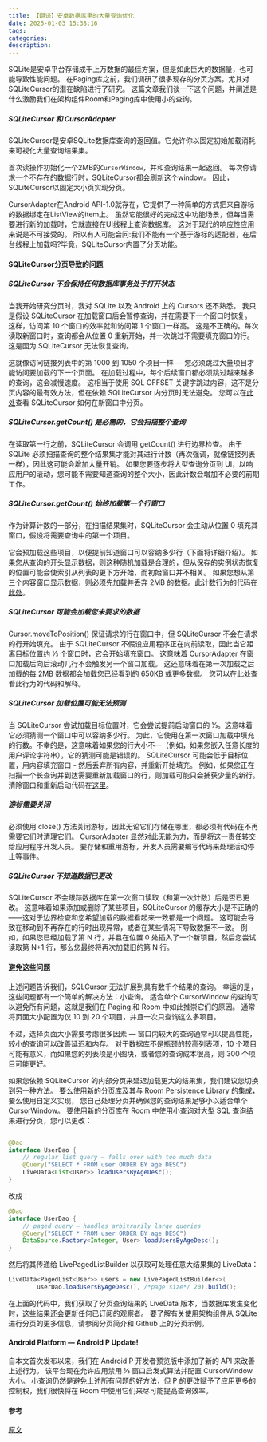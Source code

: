 ```yaml
---
title: 【翻译】安卓数据库里的大量查询优化
date: 2025-01-03 15:38:16
tags:
categories:
description:
---
```



SQLite是安卓平台存储成千上万数据的最佳方案，但是如此巨大的数据量，也可能导致性能问题。
在Paging库之前，我们调研了很多现存的分页方案，尤其对SQLiteCursor的潜在缺陷进行了研究。
这篇文章我们谈一下这个问题，并阐述是什么激励我们在架构组件Room和Paging库中使用小的查询。


##### SQLiteCursor 和 CursorAdapter
SQLiteCursor是安卓SQLite数据库查询的返回值。它允许你以固定初始加载消耗来可视化大量查询结果集。


首次读操作初始化一个2MB的`CursorWindow`，并和查询结果一起返回。
每次你请求一个不存在的数据行时，SQLiteCursor都会刷新这个window。
因此，SQLiteCursor以固定大小页实现分页。


CursorAdapter在Android API-1.0就存在，它提供了一种简单的方式把来自游标的数据绑定在ListView的item上。
虽然它能很好的完成这中功能场景，但每当需要进行新的加载时，它就直接在UI线程上查询数据库。
这对于现代的响应性应用来说是不可接受的。
所以有人可能会问:我们不能有一个基于游标的适配器，在后台线程上加载吗?毕竟，SQLiteCursor内置了分页功能。


#### SQLiteCursor分页导致的问题

##### SQLiteCursor 不会保持任何数据库事务处于打开状态

当我开始研究分页时，我对 SQLite 以及 Android 上的 Cursors 还不熟悉。
我只是假设 SQLiteCursor 在加载窗口后会暂停查询，并在需要下一个窗口时恢复。
这样，访问第 10 个窗口的效率就和访问第 1 个窗口一样高。
这是不正确的。每次读取新窗口时，查询都会从位置 0 重新开始，并一次跳过不需要填充窗口的行。
这是因为 SQLiteCursor 无法恢复查询。

这就像访问链接列表中的第 1000 到 1050 个项目一样 — 您必须跳过大量项目才能访问要加载的下一个页面。
在加载过程中，每个后续窗口都必须跳过越来越多的查询，这会减慢速度。
这相当于使用 SQL OFFSET 关键字跳过内容，这不是分页内容的最有效方法，但在依赖 SQLiteCursor 内分页时无法避免。
您可以在[此处](https://android.googlesource.com/platform/frameworks/base/+/fee4546fd648b519ad828ea1f950554c1054699d/core/jni/android_database_SQLiteConnection.cpp#695)查看 SQLiteCursor 如何在新窗口中分页。

##### SQLiteCursor.getCount() 是必需的，它会扫描整个查询
在读取第一行之前，SQLiteCursor 会调用 getCount() 进行边界检查。
由于 SQLite 必须扫描查询的整个结果集才能对其进行计数（再次强调，就像链接列表一样），因此这可能会增加大量开销。
如果您要逐步将大型查询分页到 UI，以响应用户的滚动，您可能不需要知道查询的整个大小，因此计数会增加不必要的前期工作。

##### SQLiteCursor.getCount() 始终加载第一个行窗口
作为计算计数的一部分，在扫描结果集时，SQLiteCursor 会主动从位置 0 填充其窗口，假设将需要查询中的第一个项目。

它会预加载这些项目，以便提前知道窗口可以容纳多少行（下面将详细介绍）。
如果您从查询的开头显示数据，则这种随机加载是合理的，但从保存的实例状态恢复的位置可能会使索引从列表的更下方开始，而初始窗口并不相关。
如果您想从第三个内容窗口显示数据，则必须先加载并丢弃 2MB 的数据。此计数行为的代码在[此处](https://android.googlesource.com/platform/frameworks/base/+/fee4546fd648b519ad828ea1f950554c1054699d/core/java/android/database/sqlite/SQLiteCursor.java#130)。

##### SQLiteCursor 可能会加载您未要求的数据
Cursor.moveToPosition() 保证请求的行在窗口中，但 SQLiteCursor 不会在请求的行开始填充。
由于 SQLiteCursor 不假设应用程序正在向前读取，因此当它距离目标位置约 ⅓ 个窗口时，它会开始填充窗口。
这意味着 CursorAdapter 在窗口加载后向后滚动几行不会触发另一个窗口加载。
这还意味着在第一次加载之后加载的每 2MB 数据都会加载您已经看到的 650KB 或更多数据。
您可以在[此处](https://android.googlesource.com/platform/frameworks/base/+/fee4546fd648b519ad828ea1f950554c1054699d/core/java/android/database/DatabaseUtils.java#742)查看此行为的代码和解释。


##### SQLiteCursor 加载位置可能无法预测
当 SQLiteCursor 尝试加载目标位置时，它会尝试提前启动窗口的 ⅓。这意味着它必须猜测一个窗口中可以容纳多少行。
为此，它使用在第一次窗口加载中填充的行数。不幸的是，这意味着如果您的行大小不一（例如，如果您嵌入任意长度的用户评论字符串），它的猜测可能是错误的。
SQLiteCursor 可能会低于目标位置，用内容填充窗口 - 然后丢弃所有内容，并重新开始填充。
例如，如果您正在扫描一个长查询并到达需要重新加载窗口的行，则加载可能只会捕获少量的新行。
清除窗口和重新启动代码在[这里](https://android.googlesource.com/platform/frameworks/base/+/fee4546fd648b519ad828ea1f950554c1054699d/core/jni/android_database_SQLiteConnection.cpp#709)。


##### 游标需要关闭
必须使用 close() 方法关闭游标，因此无论它们存储在哪里，都必须有代码在不再需要它们时清理它们。
CursorAdapter 显然对此无能为力，而是将这一责任转交给应用程序开发人员。
要存储和重用游标，开发人员需要编写代码来处理活动停止等事件。

##### SQLiteCursor 不知道数据已更改
SQLiteCursor 不会跟踪数据库在第一次窗口读取（和第一次计数）后是否已更改。
这意味着如果添加或删除了某些项目，SQLiteCursor 的缓存大小是不正确的——这对于边界检查和您希望加载的数据看起来一致都是一个问题。
这可能会导致在移动到不再存在的行时出现异常，或者在某些情况下导致数据不一致。
例如，如果您已经加载了第 N 行，并且在位置 0 处插入了一个新项目，然后您尝试读取第 N+1 行，那么您最终将再次加载旧的第 N 行。



#### 避免这些问题

上述问题告诉我们，SQLCursor 无法扩展到具有数千个结果的查询。
幸运的是，这些问题都有一个简单的解决方法：小查询。
适合单个 CursorWindow 的查询可以避免所有问题，这就是我们在 Paging 和 Room 中如此推崇它们的原因。
通常将页面大小配置为仅 10 到 20 个项目，并且一次只查询这么多项目。


不过，选择页面大小需要考虑很多因素 — 窗口内较大的查询通常可以提高性能，较小的查询可以改善延迟和内存。
对于数据库不是瓶颈的较高列表项，10 个项目可能有意义，而如果您的列表项是小图块，或者您的查询成本很高，则 300 个项目可能更好。

如果您依赖 SQLiteCursor 的内部分页来延迟加载更大的结果集，我们建议您切换到另一种方法。
要么使用新的分页库及其与 Room Persistence Library 的集成，要么使用自定义实现，
您自己处理分页并确保您的查询结果足够小以适合单个 CursorWindow。
要使用新的分页库在 Room 中使用小查询对大型 SQL 查询结果进行分页，您可以更改：

```java

@Dao
interface UserDao {
    // regular list query — falls over with too much data
    @Query("SELECT * FROM user ORDER BY age DESC")
    LiveData<List<User>> loadUsersByAgeDesc();
}
```

改成：

```java
@Dao
interface UserDao {
    // paged query — handles arbitrarily large queries
    @Query("SELECT * FROM user ORDER BY age DESC")
    DataSource.Factory<Integer, User> loadUsersByAgeDesc();
}
```

然后将其传递给 LivePagedListBuilder 以获取可处理任意大结果集的 LiveData<PagedList>：

```java
LiveData<PagedList<User>> users = new LivePagedListBuilder<>(
        userDao.loadUsersByAgeDesc(), /*page size*/ 20).build();
```

在上面的代码中，我们获取了分页查询结果的 LiveData 版本，当数据库发生变化时，这些结果还会更新任何已订阅的观察者。
要了解有关使用架构组件从 SQLite 进行分页的更多信息，请参阅分页简介和 Github 上的分页示例。

#### Android Platform — Android P Update!

自本文首次发布以来，我们在 Android P 开发者预览版中添加了新的 API 来改善上述行为。
该平台现在允许应用禁用 ⅓ 窗口启发式算法并配置 CursorWindow 大小。
小查询仍然是避免上述所有问题的好方法，但 P 的更改赋予了应用更多的控制权，我们很快将在 Room 中使用它们来尽可能提高查询效率。

#### 参考
[原文](https://medium.com/androiddevelopers/large-database-queries-on-android-cb043ae626e8)